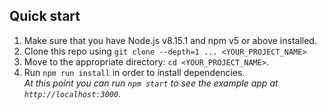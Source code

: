 ## Quick start

1.  Make sure that you have Node.js v8.15.1 and npm v5 or above installed.
2.  Clone this repo using `git clone --depth=1 ... <YOUR_PROJECT_NAME>`
3.  Move to the appropriate directory: `cd <YOUR_PROJECT_NAME>`.<br />
4.  Run `npm run install` in order to install dependencies.<br />
    _At this point you can run `npm start` to see the example app at `http://localhost:3000`._
